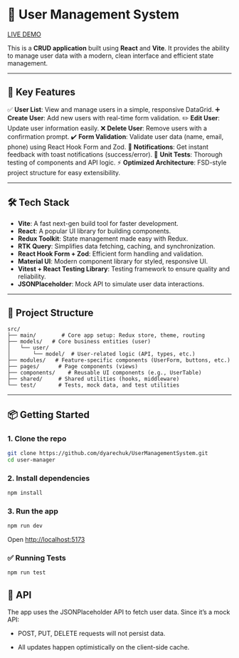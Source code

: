 # 👥 User Management System

[LIVE DEMO]()

This is a **CRUD application** built using **React** and **Vite**. It provides the ability to manage user data with a modern, clean interface and efficient state management.

---

## 🌟 Key Features

✅ **User List**: View and manage users in a simple, responsive DataGrid.
➕ **Create User**: Add new users with real-time form validation.
✏️ **Edit User**: Update user information easily.
❌ **Delete User**: Remove users with a confirmation prompt.
✔️ **Form Validation**: Validate user data (name, email, phone) using React Hook Form and Zod.
🎯 **Notifications**: Get instant feedback with toast notifications (success/error).
🔬 **Unit Tests**: Thorough testing of components and API logic.
⚡ **Optimized Architecture**: FSD-style project structure for easy extensibility.

---

## 🛠️ Tech Stack

- **Vite**: A fast next-gen build tool for faster development.
- **React**: A popular UI library for building components.
- **Redux Toolkit**: State management made easy with Redux.
- **RTK Query**: Simplifies data fetching, caching, and synchronization.
- **React Hook Form + Zod**: Efficient form handling and validation.
- **Material UI**: Modern component library for styled, responsive UI.
- **Vitest + React Testing Library**: Testing framework to ensure quality and reliability.
- **JSONPlaceholder**: Mock API to simulate user data interactions.

---

## 🌳 Project Structure

```
src/
├── main/        # Core app setup: Redux store, theme, routing
├── models/   # Core business entities (user)
│   └── user/
│       └── model/  # User-related logic (API, types, etc.)
├── modules/   # Feature-specific components (UserForm, buttons, etc.)
├── pages/      # Page components (views)
├── components/    # Reusable UI components (e.g., UserTable)
├── shared/     # Shared utilities (hooks, middleware)
└── test/       # Tests, mock data, and test utilities
```

---

## 📦 Getting Started

### 1. Clone the repo

```bash
git clone https://github.com/dyarechuk/UserManagementSystem.git
cd user-manager
```

### 2. Install dependencies

```bash
npm install
```

### 3. Run the app

```bash
npm run dev
```

Open [http://localhost:5173](http://localhost:5173)

### ✅ Running Tests

```bash
npm run test
```

## 📡 API
The app uses the JSONPlaceholder API to fetch user data. Since it’s a mock API:

- POST, PUT, DELETE requests will not persist data.

- All updates happen optimistically on the client-side cache.